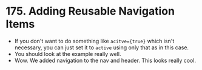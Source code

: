 # 175. Adding Reusable Navigation Items
- If you don't want to do something like `acitve={true}` which isn't necessary, you can just set it to `active` using only that as in this case.
- You should look at the example really well. 
- Wow. We added navigation to the nav and header. This looks really cool.